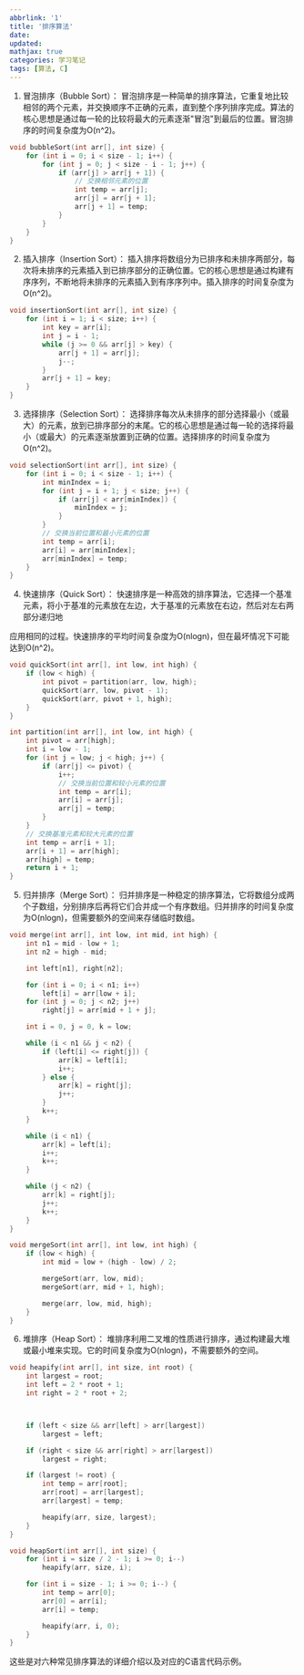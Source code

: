 ```yaml
---
abbrlink: '1'
title: '排序算法'
date: 
updated: 
mathjax: true
categories: 学习笔记
tags: [算法, C]
---
```


1. 冒泡排序（Bubble Sort）：
   冒泡排序是一种简单的排序算法，它重复地比较相邻的两个元素，并交换顺序不正确的元素，直到整个序列排序完成。算法的核心思想是通过每一轮的比较将最大的元素逐渐"冒泡"到最后的位置。冒泡排序的时间复杂度为O(n^2)。

```c
void bubbleSort(int arr[], int size) {
    for (int i = 0; i < size - 1; i++) {
        for (int j = 0; j < size - i - 1; j++) {
            if (arr[j] > arr[j + 1]) {
                // 交换相邻元素的位置
                int temp = arr[j];
                arr[j] = arr[j + 1];
                arr[j + 1] = temp;
            }
        }
    }
}
```

2. 插入排序（Insertion Sort）：
   插入排序将数组分为已排序和未排序两部分，每次将未排序的元素插入到已排序部分的正确位置。它的核心思想是通过构建有序序列，不断地将未排序的元素插入到有序序列中。插入排序的时间复杂度为O(n^2)。

```c
void insertionSort(int arr[], int size) {
    for (int i = 1; i < size; i++) {
        int key = arr[i];
        int j = i - 1;
        while (j >= 0 && arr[j] > key) {
            arr[j + 1] = arr[j];
            j--;
        }
        arr[j + 1] = key;
    }
}
```

3. 选择排序（Selection Sort）：
   选择排序每次从未排序的部分选择最小（或最大）的元素，放到已排序部分的末尾。它的核心思想是通过每一轮的选择将最小（或最大）的元素逐渐放置到正确的位置。选择排序的时间复杂度为O(n^2)。

```c
void selectionSort(int arr[], int size) {
    for (int i = 0; i < size - 1; i++) {
        int minIndex = i;
        for (int j = i + 1; j < size; j++) {
            if (arr[j] < arr[minIndex]) {
                minIndex = j;
            }
        }
        // 交换当前位置和最小元素的位置
        int temp = arr[i];
        arr[i] = arr[minIndex];
        arr[minIndex] = temp;
    }
}
```

4. 快速排序（Quick Sort）：
   快速排序是一种高效的排序算法，它选择一个基准元素，将小于基准的元素放在左边，大于基准的元素放在右边，然后对左右两部分递归地

应用相同的过程。快速排序的平均时间复杂度为O(nlogn)，但在最坏情况下可能达到O(n^2)。

```c
void quickSort(int arr[], int low, int high) {
    if (low < high) {
        int pivot = partition(arr, low, high);
        quickSort(arr, low, pivot - 1);
        quickSort(arr, pivot + 1, high);
    }
}

int partition(int arr[], int low, int high) {
    int pivot = arr[high];
    int i = low - 1;
    for (int j = low; j < high; j++) {
        if (arr[j] <= pivot) {
            i++;
            // 交换当前位置和较小元素的位置
            int temp = arr[i];
            arr[i] = arr[j];
            arr[j] = temp;
        }
    }
    // 交换基准元素和较大元素的位置
    int temp = arr[i + 1];
    arr[i + 1] = arr[high];
    arr[high] = temp;
    return i + 1;
}
```

5. 归并排序（Merge Sort）：
   归并排序是一种稳定的排序算法，它将数组分成两个子数组，分别排序后再将它们合并成一个有序数组。归并排序的时间复杂度为O(nlogn)，但需要额外的空间来存储临时数组。

```c
void merge(int arr[], int low, int mid, int high) {
    int n1 = mid - low + 1;
    int n2 = high - mid;

    int left[n1], right[n2];

    for (int i = 0; i < n1; i++)
        left[i] = arr[low + i];
    for (int j = 0; j < n2; j++)
        right[j] = arr[mid + 1 + j];

    int i = 0, j = 0, k = low;

    while (i < n1 && j < n2) {
        if (left[i] <= right[j]) {
            arr[k] = left[i];
            i++;
        } else {
            arr[k] = right[j];
            j++;
        }
        k++;
    }

    while (i < n1) {
        arr[k] = left[i];
        i++;
        k++;
    }

    while (j < n2) {
        arr[k] = right[j];
        j++;
        k++;
    }
}

void mergeSort(int arr[], int low, int high) {
    if (low < high) {
        int mid = low + (high - low) / 2;

        mergeSort(arr, low, mid);
        mergeSort(arr, mid + 1, high);

        merge(arr, low, mid, high);
    }
}
```

6. 堆排序（Heap Sort）：
   堆排序利用二叉堆的性质进行排序，通过构建最大堆或最小堆来实现。它的时间复杂度为O(nlogn)，不需要额外的空间。

```c
void heapify(int arr[], int size, int root) {
    int largest = root;
    int left = 2 * root + 1;
    int right = 2 * root + 2;



    if (left < size && arr[left] > arr[largest])
        largest = left;

    if (right < size && arr[right] > arr[largest])
        largest = right;

    if (largest != root) {
        int temp = arr[root];
        arr[root] = arr[largest];
        arr[largest] = temp;

        heapify(arr, size, largest);
    }
}

void heapSort(int arr[], int size) {
    for (int i = size / 2 - 1; i >= 0; i--)
        heapify(arr, size, i);

    for (int i = size - 1; i >= 0; i--) {
        int temp = arr[0];
        arr[0] = arr[i];
        arr[i] = temp;

        heapify(arr, i, 0);
    }
}
```

这些是对六种常见排序算法的详细介绍以及对应的C语言代码示例。
